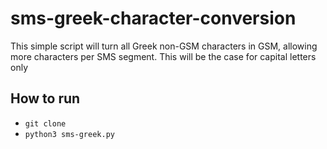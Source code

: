 # sms-greek-character-conversion
This simple script will turn all Greek non-GSM characters in GSM, allowing more characters per SMS segment. This will be the case for capital letters only

## How to run
- `git clone` 
- `python3 sms-greek.py`
